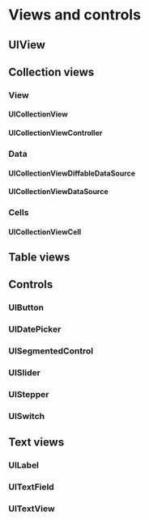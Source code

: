 # Views and controls

## UIView

## Collection views
### View
#### UICollectionView
#### UICollectionViewController

### Data
#### UICollectionViewDiffableDataSource
#### UICollectionViewDataSource

### Cells
#### UICollectionViewCell

## Table views


## Controls

### UIButton
### UIDatePicker
### UISegmentedControl
### UISlider
### UIStepper
### UISwitch

## Text views

### UILabel
### UITextField
### UITextView